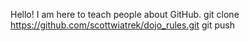 Hello! I am here to teach people about GitHub.
git clone https://github.com/scottwiatrek/dojo_rules.git
git push 
